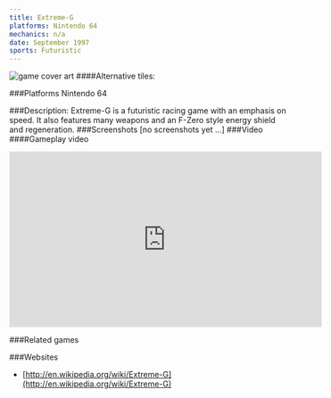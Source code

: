 ```yaml
---
title: Extreme-G
platforms: Nintendo 64
mechanics: n/a
date: September 1997
sports: Futuristic 
---
```

![game cover art](//images.igdb.com/igdb/image/upload/t_cover_big/qfxarza3turtmviqwuev.jpg "Logo Title Text 1")
####Alternative tiles:

###Platforms
Nintendo 64

###Description:
Extreme-G is a futuristic racing game with an emphasis on speed. It also features many weapons and an F-Zero style energy shield and regeneration.
###Screenshots
[no screenshots yet ...]
###Video
####Gameplay video

<iframe width="560" height="315" src="https://www.youtube.com/embed/zGgA9XgToO4" frameborder="0" allowfullscreen></iframe>

###Related games

###Websites
* [http://en.wikipedia.org/wiki/Extreme-G](http://en.wikipedia.org/wiki/Extreme-G)
